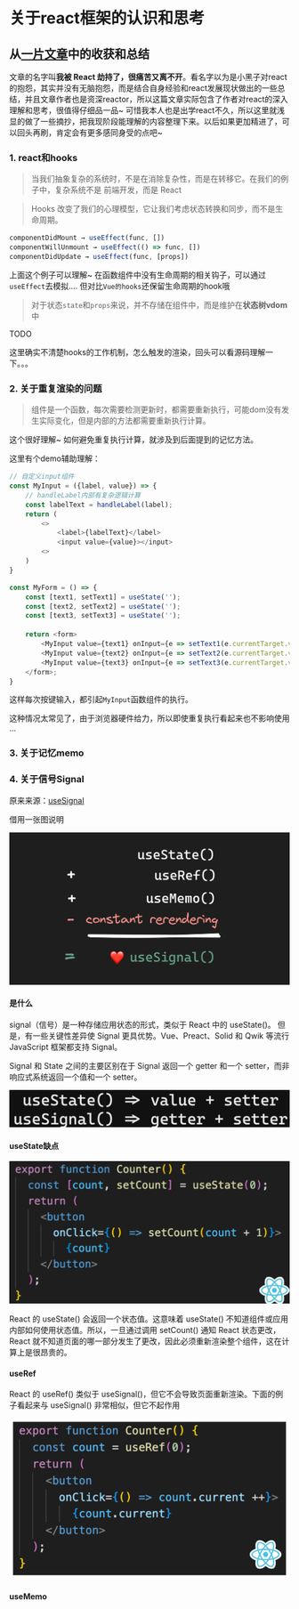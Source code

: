 # 关于react框架的认识和思考

## 从[一片文章](https://mp.weixin.qq.com/s/I_mP_LJDB9PCk3zawjWHBA)中的收获和总结

文章的名字叫**我被 React 劫持了，很痛苦又离不开**。看名字以为是小黑子对react的抱怨，其实并没有无脑抱怨，而是结合自身经验和react发展现状做出的一些总结，并且文章作者也是资深reactor，所以这篇文章实际包含了作者对react的深入理解和思考，很值得仔细品一品~ 可惜我本人也是出学react不久，所以这里就浅显的做了一些摘抄，把我现阶段能理解的内容整理下来。以后如果更加精进了，可以回头再刷，肯定会有更多感同身受的点吧~

### 1. react和hooks

> 当我们抽象复杂的系统时，不是在消除复杂性，而是在转移它。在我们的例子中，复杂系统不是 前端开发，而是 React

> Hooks 改变了我们的心理模型，它让我们考虑状态转换和同步，而不是生命周期。

```js
componentDidMount → useEffect(func, [])
componentWillUnmount → useEffect(() => func, [])
componentDidUpdate → useEffect(func, [props])
```
上面这个例子可以理解~ 在函数组件中没有生命周期的相关钩子，可以通过`useEffect`去模拟.... 但对比`Vue的hooks`还保留生命周期的hook哦


> 对于状态`state`和`props`来说，并不存储在组件中，而是维护在**状态树vdom**中

TODO

这里确实不清楚hooks的工作机制，怎么触发的渲染，回头可以看源码理解一下。。。

### 2. 关于重复渲染的问题
> 组件是一个函数，每次需要检测更新时，都需要重新执行，可能dom没有发生实际变化，但是内部的方法都需要重新执行计算。

这个很好理解~ 如何避免重复执行计算，就涉及到后面提到的记忆方法。

这里有个demo辅助理解：
```js
// 自定义input组件
const MyInput = ({label, value}) => {
    // handleLabel内部有复杂逻辑计算
    const labelText = handleLabel(label);
    return (
        <>
            <label>{labelText}</label>
            <input value={value}></input>
        <>
    )
}
```
```js
const MyForm = () => {
    const [text1, setText1] = useState('');
    const [text2, setText2] = useState('');
    const [text3, setText3] = useState('');

    return <form>
        <MyInput value={text1} onInput={e => setText1(e.currentTarget.value)} />
        <MyInput value={text2} onInput={e => setText2(e.currentTarget.value)} />
        <MyInput value={text3} onInput={e => setText3(e.currentTarget.value)} />
    </form>;
}
```
这样每次按键输入，都引起`MyInput`函数组件的执行。

这种情况太常见了，由于浏览器硬件给力，所以即使重复执行看起来也不影响使用 ...


### 3. 关于记忆memo

### 4. 关于信号Signal

原来来源：[useSignal](https://www.builder.io/blog/usesignal-is-the-future-of-web-frameworks)

借用一张图说明

![介绍](./imgs/useSignal.webp)

#### 是什么

signal（信号）是一种存储应用状态的形式，类似于 React 中的 useState()。 但是，有一些关键性差异使 Signal 更具优势。Vue、Preact、Solid 和 Qwik 等流行 JavaScript 框架都支持 Signal。

Signal 和 State 之间的主要区别在于 Signal 返回一个 getter 和一个 setter，而非响应式系统返回一个值和一个 setter。

![useState](./imgs/useSignal-vs-useState.png)

#### useState缺点

![useState缺点](./imgs/useState%E7%BC%BA%E7%82%B9.png)

React 的 useState() 会返回一个状态值。这意味着 useState() 不知道组件或应用内部如何使用状态值。所以，一旦通过调用 setCount() 通知 React 状态更改，React 就不知道页面的哪一部分发生了更改，因此必须重新渲染整个组件，这在计算上是很昂贵的。

#### useRef

React 的 useRef() 类似于 useSignal()，但它不会导致页面重新渲染。下面的例子看起来与 useSignal() 非常相似，但它不起作用

![useRef](./imgs/useRef.jpeg)

#### useMemo